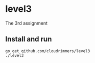 # level3
The 3rd assignment


## Install and run 
```
go get github.com/cloudrimmers/level3
./level3
```
